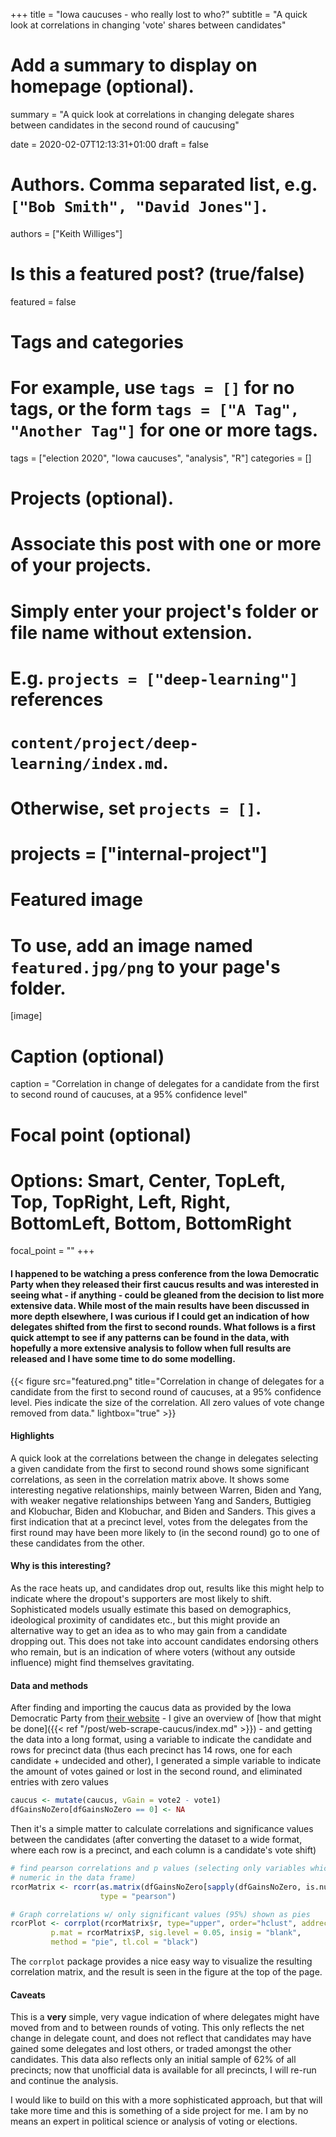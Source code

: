 +++
title = "Iowa caucuses - who really lost to who?"
subtitle = "A quick look at correlations in changing 'vote' shares between candidates"

# Add a summary to display on homepage (optional).
summary = "A quick look at correlations in changing delegate shares between candidates in the second round of caucusing"

date = 2020-02-07T12:13:31+01:00
draft = false

# Authors. Comma separated list, e.g. `["Bob Smith", "David Jones"]`.
authors = ["Keith Williges"]

# Is this a featured post? (true/false)
featured = false

# Tags and categories
# For example, use `tags = []` for no tags, or the form `tags = ["A Tag", "Another Tag"]` for one or more tags.
tags = ["election 2020", "Iowa caucuses", "analysis", "R"]
categories = []

# Projects (optional).
#   Associate this post with one or more of your projects.
#   Simply enter your project's folder or file name without extension.
#   E.g. `projects = ["deep-learning"]` references
#   `content/project/deep-learning/index.md`.
#   Otherwise, set `projects = []`.
# projects = ["internal-project"]

# Featured image
# To use, add an image named `featured.jpg/png` to your page's folder.
[image]
  # Caption (optional)
  caption = "Correlation in change of delegates for a candidate from the first to second round of caucuses, at a 95% confidence level"

  # Focal point (optional)
  # Options: Smart, Center, TopLeft, Top, TopRight, Left, Right, BottomLeft, Bottom, BottomRight
  focal_point = ""
+++
#### I happened to be watching a press conference from the Iowa Democratic Party when they released their first caucus results and was interested in seeing what - if anything - could be gleaned from the decision to list more extensive data. While most of the main results have been discussed in more depth elsewhere, I was curious if I could get an indication of how delegates shifted from the first to second rounds. What follows is a first quick attempt to see if any patterns can be found in the data, with hopefully a more extensive analysis to follow when full results are released and I have some time to do some modelling.

{{< figure src="featured.png" title="Correlation in change of delegates for a candidate from the first to second round of caucuses, at a 95% confidence level. Pies indicate the size of the correlation. All zero values of vote change removed from data." lightbox="true" >}}

#### Highlights
A quick look at the correlations between the change in delegates selecting a given candidate from the first to second round shows some significant correlations, as seen in the correlation matrix above. It shows some interesting negative relationships, mainly between Warren, Biden and Yang, with weaker negative relationships between Yang and Sanders, Buttigieg and Klobuchar, Biden and Klobuchar, and Biden and Sanders. This gives a first indication that at a precinct level, votes from the delegates from the first round may have been more likely to (in the second round) go to one of these candidates from the other.

#### Why is this interesting?
As the race heats up, and candidates drop out, results like this might help to indicate where the dropout's supporters are most likely to shift. Sophisticated models usually estimate this based on demographics, ideological proximity of candidates etc., but this might provide an alternative way to get an idea as to who may gain from a candidate dropping out. This does not take into account candidates endorsing others who remain, but is an indication of where voters (without any outside influence) might find themselves gravitating.

#### Data and methods
After finding and importing the caucus data as provided by the Iowa Democratic Party from [their website](results.thecaucuses.org) - I give an overview of [how that might be done]({{< ref "/post/web-scrape-caucus/index.md" >}}) - and getting the data into a long format, using a variable to indicate the candidate and rows for precinct data (thus each precinct has 14 rows, one for each candidate + undecided and other), I generated a simple variable to indicate the amount of votes gained or lost in the second round, and eliminated entries with zero values
```R
caucus <- mutate(caucus, vGain = vote2 - vote1)
dfGainsNoZero[dfGainsNoZero == 0] <- NA
```

Then it's a simple matter to calculate correlations and significance values between the candidates (after converting the dataset to a wide format, where each row is a precinct, and each column is a candidate's vote shift)

```R
# find pearson correlations and p values (selecting only variables which are
# numeric in the data frame)
rcorMatrix <- rcorr(as.matrix(dfGainsNoZero[sapply(dfGainsNoZero, is.numeric)]),
                    type = "pearson")

# Graph correlations w/ only significant values (95%) shown as pies
rcorPlot <- corrplot(rcorMatrix$r, type="upper", order="hclust", addrect = 3,
         p.mat = rcorMatrix$P, sig.level = 0.05, insig = "blank",
         method = "pie", tl.col = "black")
```

The `corrplot` package provides a nice easy way to visualize the resulting correlation matrix, and the result is seen in the figure at the top of the page.

#### Caveats
This is a **very** simple, very vague indication of where delegates might have moved from and to between rounds of voting. This only reflects the net change in delegate count, and does not reflect that candidates may have gained some delegates and lost others, or traded amongst the other candidates. This data also reflects only an initial sample of 62% of all precincts; now that unofficial data is available for all precincts, I will re-run and continue the analysis.

I would like to build on this with a more sophisticated approach, but that will take more time and this is something of a side project for me. I am by no means an expert in political science or analysis of voting or elections.
